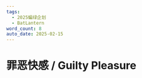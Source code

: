 ```yaml
---
tags:
  - 2025蝙绿企划
  - BatLantern
word_count: 8
auto_date: 2025-02-15
---
```


# 罪恶快感 / Guilty Pleasure
